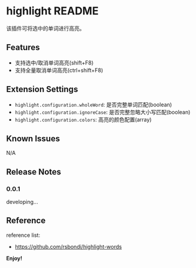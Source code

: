 # highlight README

该插件可将选中的单词进行高亮。

## Features

- 支持选中/取消单词高亮(shift+F8)
- 支持全量取消单词高亮(ctrl+shift+F8)

## Extension Settings

* `highlight.configuration.wholeWord`: 是否完整单词匹配(boolean)
* `highlight.configuration.ignoreCase`: 是否完整忽略大小写匹配(boolean)
* `highlight.configuration.colors`: 高亮的颜色配置(array)

## Known Issues

N/A

## Release Notes

### 0.0.1

developing...

## Reference

reference list:
- https://github.com/rsbondi/highlight-words

**Enjoy!**
